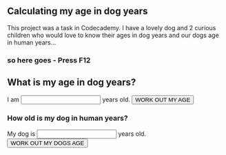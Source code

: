<script>
  function ageInDogYears(age=21) {
    let earlyYears = 2;
    let smallDog = earlyYears * 10.5;
    let laterYears= age-2;
    let bigDog = laterYears * 4;
    let calculatedAge = smallDog+bigDog;
    console.log(`You are ${age}, that's ${calculatedAge} in dog years.`);
}

function ageInHumanYears(dogAge=1) {
    let childhood = 2;
    let littleDog = childhood * 10.5;
    let adulthood = dogAge-2;
    let grownUpDog = adulthood * 4;
    if(age<=2){
        let babyDog = dogAge * 10.5;
        console.log(`Your dog is ${dogAge}, that's ${babyDog} in human Years.`);
    }else{
        let adjustedAge = littleDog + grownUpDog;
        console.log(`Your dog is ${dogAge}, that's ${adjustedAge} in human Years.`);
    }
}
</script>

## Calculating my age in dog years

This project was a task in Codecademy. 
I have a lovely dog and 2 curious children who would love to know their ages in dog years 
and our dogs age in human years...

### so here goes - **Press F12**

## What is my age in dog years?

I am <input type="number" id="age" name="age"/> years old. 
<input type="button" onclick="ageInDogYears()" value="WORK OUT MY AGE" />

### How old is my dog in human years?

My dog is <input type="number" id="age" name="age"/> years old.
<input type="button" onclick="ageInHumanYears" value="WORK OUT MY DOGS AGE" />
